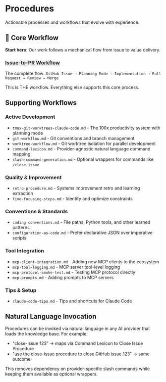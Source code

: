 # Procedures

Actionable processes and workflows that evolve with experience.

## 🎯 Core Workflow

**Start here**: Our work follows a mechanical flow from issue to value delivery.

### [Issue-to-PR Workflow](issue-to-pr-workflow.md)
The complete flow: `GitHub Issue → Planning Mode → Implementation → Pull Request → Review → Merge`

This is THE workflow. Everything else supports this core process.

## Supporting Workflows

### Active Development
- `tmux-git-worktrees-claude-code.md` - The 100x productivity system with planning mode
- `git-workflow.md` - Git conventions and branch management  
- `worktree-workflow.md` - Git worktree isolation for parallel development
- `command-lexicon.md` - Provider-agnostic natural language command mapping
- `slash-command-generation.md` - Optional wrappers for commands like `/close-issue`

### Quality & Improvement
- `retro-procedure.md` - Systems improvement retro and learning extraction
- `five-focusing-steps.md` - Identify and optimize constraints

### Conventions & Standards
- `coding-conventions.md` - File paths, Python tools, and other learned patterns
- `configuration-as-code.md` - Prefer declarative JSON over imperative scripts

### Tool Integration
- `mcp-client-integration.md` - Adding new MCP clients to the ecosystem
- `mcp-tool-logging.md` - MCP server tool-level logging
- `mcp-protocol-smoke-test.md` - Testing MCP protocol directly
- `mcp-prompts.md` - Adding prompts to MCP servers

### Tips & Setup
- `claude-code-tips.md` - Tips and shortcuts for Claude Code

## Natural Language Invocation

Procedures can be invoked via natural language in any AI provider that loads the knowledge base. For example:
- "close-issue 123" → maps via Command Lexicon to Close Issue Procedure
- "use the close-issue procedure to close GitHub issue 123" → same outcome

This removes dependency on provider-specific slash commands while keeping them available as optional wrappers.
